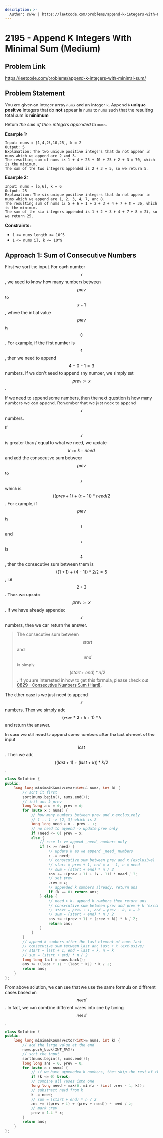 ```yaml
---
description: >-
  Author: @wkw | https://leetcode.com/problems/append-k-integers-with-minimal-sum/
---
```


# 2195 - Append K Integers With Minimal Sum (Medium)

## Problem Link

https://leetcode.com/problems/append-k-integers-with-minimal-sum/

## Problem Statement

You are given an integer array `nums` and an integer `k`. Append `k` **unique positive** integers that do **not** appear in `nums` to `nums` such that the resulting total sum is **minimum**.

Return _the sum of the_ `k` _integers appended to_ `nums`.

**Example 1:**

```
Input: nums = [1,4,25,10,25], k = 2
Output: 5
Explanation: The two unique positive integers that do not appear in nums which we append are 2 and 3.
The resulting sum of nums is 1 + 4 + 25 + 10 + 25 + 2 + 3 = 70, which is the minimum.
The sum of the two integers appended is 2 + 3 = 5, so we return 5.
```

**Example 2:**

```
Input: nums = [5,6], k = 6
Output: 25
Explanation: The six unique positive integers that do not appear in nums which we append are 1, 2, 3, 4, 7, and 8.
The resulting sum of nums is 5 + 6 + 1 + 2 + 3 + 4 + 7 + 8 = 36, which is the minimum.
The sum of the six integers appended is 1 + 2 + 3 + 4 + 7 + 8 = 25, so we return 25.
```

**Constraints:**

- `1 <= nums.length <= 10^5`
- `1 <= nums[i], k <= 10^9`

## Approach 1: Sum of Consecutive Numbers

First we sort the input. For each number $$x$$, we need to know how many numbers between $$prev$$ to $$x - 1$$, where the initial value $$prev$$ is $$0$$. For example, if the first number is $$4$$, then we need to append $$4 - 0 - 1 = 3$$ numbers. If we don't need to append any number, we simply set $$prev := x$$.

If we need to append some numbers, then the next question is how many numbers we can append. Remember that we just need to append $$k$$ numbers.

If $$k$$ is greater than / equal to what we need, we update $$k := k - need$$ and add the consecutive sum between $$prev$$ to $$x$$ which is $$((prev + 1) + (x - 1)) * need / 2$$. For example, if $$prev$$ is $$1$$ and $$x$$ is $$4$$, then the consecutive sum between them is $$((1 + 1) + (4 - 1)) * 2 / 2 = 5$$, i.e $$2 + 3$$. Then we update $$prev := x$$. If we have already appended $$k$$ numbers, then we can return the answer.

> The consecutive sum between $$start$$ and $$end$$ is simply $$(start + end) * n / 2$$. If you are interested in how to get this formula, please check out [0829 - Consecutive Numbers Sum (Hard)](../0800-0899/consecutive-numbers-sum-hard).

The other case is we just need to append $$k$$ numbers. Then we simply add $$(prev * 2 + k + 1) * k$$ and return the answer.

In case we still need to append some numbers after the last element of the input $$last$$. Then we add $$((last + 1) + (last + k)) * k / 2$$.

<SolutionAuthor name="@wkw"/>

```cpp
class Solution {
public:
    long long minimalKSum(vector<int>& nums, int k) {
        // sort it first
        sort(nums.begin(), nums.end());
        // init ans & prev
        long long ans = 0, prev = 0;
        for (auto x : nums) {
            // how many numbers between prev and x exclusively
            // 1 .. 4 -> [2, 3] which is 2
            long long need = x - prev - 1;
            // no need to append -> update prev only
            if (need <= 0) prev = x;
            else {
                // case 1: we append _need_ numbers only
                if (k >= need) {
                    // update k as we append _need_ numbers
                    k -= need;
                    // consecutive sum between prev and x (exclusive)
                    // start = prev + 1, end = x - 1, n = need
                    // sum = (start + end) * n / 2
                    ans += ((prev + 1) + (x - 1)) * need / 2;
                    // set prev
                    prev = x;
                    // appended k numbers already, return ans
                    if (k == 0) return ans;
                } else {
                    // need > k. append k numbers then return ans
                    // consecutive sum between prev and prev + k (exclusive)
                    // start = prev + 1, end = prev + k, n = k
                    // sum = (start + end) * n / 2
                    ans += ((prev + 1) + (prev + k)) * k / 2;
                    return ans;
                }
            }
        }
        // append k numbers after the last element of nums last
        // consecutive sum between last and last + k (exclusive)
        // start = last + 1, end = last + k, n = k
        // sum = (start + end) * n / 2
        long long last = nums.back();
        ans += ((last + 1) + (last + k)) * k / 2;
        return ans;
    }
};
```

From above solution, we can see that we use the same formula on different cases based on $$need$$. In fact, we can combine different cases into one by tuning $$need$$.

```cpp
class Solution {
public:
    long long minimalKSum(vector<int>& nums, int k) {
        // add the large value at the end
        nums.push_back(INT_MAX);
        // sort the input
        sort(nums.begin(), nums.end());
        long long ans = 0, prev = 0;
        for (auto x : nums) {
            // if we have appeneded k numbers, then skip the rest of the numbers
            if (k <= 0) break;
            // combine all cases into one
            long long need = max(0, min(x - (int) prev - 1, k));
            // substract need from k
            k -= need;
            // sum = (start + end) * n / 2
            ans += ((prev + 1) + (prev + need)) * need / 2;
            // mark prev
            prev = 1LL * x;
        }
        return ans;
    }
};
```

